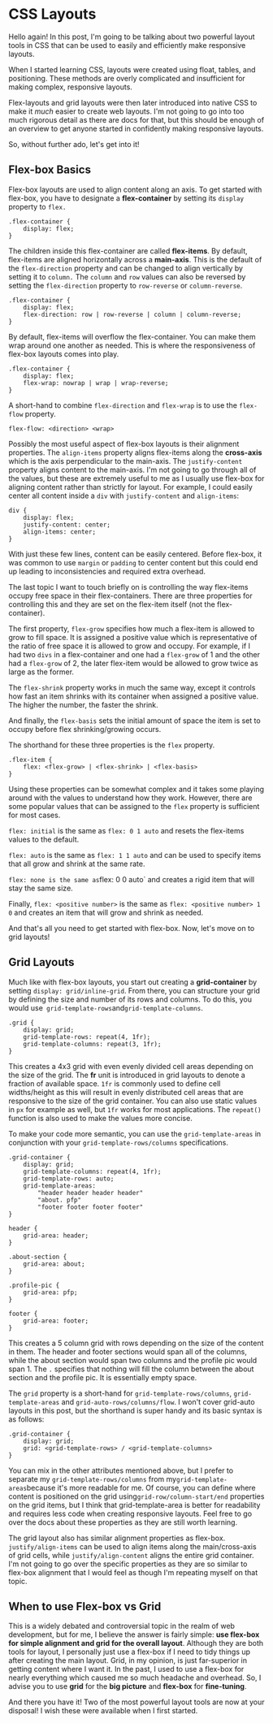 CSS Layouts
===========

Hello again! In this post, I'm going to be talking about two powerful layout tools in CSS that can be used to easily and efficiently make responsive layouts.

When I started learning CSS, layouts were created using float, tables, and positioning. These methods are overly complicated and insufficient for making complex, responsive layouts.

Flex-layouts and grid layouts were then later introduced into native CSS to make it _much_ easier to create web layouts. I'm not going to go into too much rigorous detail as there are docs for that, but this should be enough of an overview to get anyone started in confidently making responsive layouts.

So, without further ado, let's get into it!

Flex-box Basics
---------------

Flex-box layouts are used to align content along an axis. To get started with flex-box, you have to designate a **flex-container** by setting its `display` property to `flex.`

    .flex-container {
        display: flex;
    }
    

The children inside this flex-container are called **flex-items**. By default, flex-items are aligned horizontally across a **main-axis**. This is the default of the `flex-direction` property and can be changed to align vertically by setting it to `column.` The `column` and `row` values can also be reversed by setting the `flex-direction` property to `row-reverse` or `column-reverse`.

    .flex-container {
        display: flex;
        flex-direction: row | row-reverse | column | column-reverse;
    }
    

By default, flex-items will overflow the flex-container. You can make them wrap around one another as needed. This is where the responsiveness of flex-box layouts comes into play.

    .flex-container {
        display: flex;
        flex-wrap: nowrap | wrap | wrap-reverse;
    }
    

A short-hand to combine `flex-direction` and `flex-wrap` is to use the `flex-flow` property.

    flex-flow: <direction> <wrap>
    

Possibly the most useful aspect of flex-box layouts is their alignment properties. The `align-items` property aligns flex-items along the **cross-axis** which is the axis perpendicular to the main-axis. The `justify-content` property aligns content to the main-axis. I'm not going to go through all of the values, but these are extremely useful to me as I usually use flex-box for aligning content rather than strictly for layout. For example, I could easily center all content inside a `div` with `justify-content` and `align-items`:

    div {
        display: flex;
        justify-content: center;
        align-items: center;
    }
    

With just these few lines, content can be easily centered. Before flex-box, it was common to use `margin` or `padding` to center content but this could end up leading to inconsistencies and required extra overhead.

The last topic I want to touch briefly on is controlling the way flex-items occupy free space in their flex-containers. There are three properties for controlling this and they are set on the flex-item itself (not the flex-container).

The first property, `flex-grow` specifies how much a flex-item is allowed to grow to fill space. It is assigned a positive value which is representative of the ratio of free space it is allowed to grow and occupy. For example, if I had two `divs` in a flex-container and one had a `flex-grow` of 1 and the other had a `flex-grow` of 2, the later flex-item would be allowed to grow twice as large as the former.

The `flex-shrink` property works in much the same way, except it controls how fast an item shrinks with its container when assigned a positive value. The higher the number, the faster the shrink.

And finally, the `flex-basis` sets the initial amount of space the item is set to occupy before flex shrinking/growing occurs.

The shorthand for these three properties is the `flex` property.

    .flex-item {
        flex: <flex-grow> | <flex-shrink> | <flex-basis>
    }
    

Using these properties can be somewhat complex and it takes some playing around with the values to understand how they work. However, there are some popular values that can be assigned to the `flex` property is sufficient for most cases.

`flex: initial` is the same as `flex: 0 1 auto` and resets the flex-items values to the default.

`flex: auto` is the same as `flex: 1 1 auto` and can be used to specify items that all grow and shrink at the same rate.

`flex: none is the same as`flex: 0 0 auto\` and creates a rigid item that will stay the same size.

Finally, `flex: <positive number>` is the same as `flex: <positive number> 1 0` and creates an item that will grow and shrink as needed.

And that's all you need to get started with flex-box. Now, let's move on to grid layouts!

Grid Layouts
------------

Much like with flex-box layouts, you start out creating a **grid-container** by setting `display: grid/inline-grid`. From there, you can structure your grid by defining the size and number of its rows and columns. To do this, you would use` grid-template-rows`and`grid-template-columns`.

    .grid {
        display: grid;
        grid-template-rows: repeat(4, 1fr);
        grid-template-columns: repeat(3, 1fr);
    }
    

This creates a 4x3 grid with even evenly divided cell areas depending on the size of the grid. The **fr** unit is introduced in grid layouts to denote a fraction of available space. `1fr` is commonly used to define cell widths/height as this will result in evenly distributed cell areas that are responsive to the size of the grid container. You can also use static values in `px` for example as well, but `1fr` works for most applications. The `repeat()` function is also used to make the values more concise.

To make your code more semantic, you can use the `grid-template-areas` in conjunction with your `grid-template-rows/columns` specifications.

    .grid-container {
        display: grid;
        grid-template-columns: repeat(4, 1fr);
        grid-template-rows: auto;
        grid-template-areas:
            "header header header header"
            "about. pfp"
            "footer footer footer footer"
    }
    
    header {
        grid-area: header;
    }
    
    .about-section {
        grid-area: about;
    }
    
    .profile-pic {
        grid-area: pfp;
    }
    
    footer {
        grid-area: footer;
    }
    

This creates a 5 column grid with rows depending on the size of the content in them. The header and footer sections would span all of the columns, while the about section would span two columns and the profile pic would span 1. The `.` specifies that nothing will fill the column between the about section and the profile pic. It is essentially empty space.

The `grid` property is a short-hand for `grid-template-rows/columns`, `grid-template-areas` and `grid-auto-rows/columns/flow`. I won't cover grid-auto layouts in this post, but the shorthand is super handy and its basic syntax is as follows:

    .grid-container {
        display: grid;
        grid: <grid-template-rows> / <grid-template-columns>
    }
    

You can mix in the other attributes mentioned above, but I prefer to separate my `grid-template-rows/columns` from my`grid-template-areas`because it's more readable for me. Of course, you can define where content is positioned on the grid using`grid-row/column-start/end` properties on the grid items, but I think that grid-template-area is better for readability and requires less code when creating responsive layouts. Feel free to go over the docs about these properties as they are still worth learning.

The grid layout also has similar alignment properties as flex-box. `justify/align-items` can be used to align items along the main/cross-axis of grid cells, while `justify/align-content` aligns the entire grid container. I'm not going to go over the specific properties as they are so similar to flex-box alignment that I would feel as though I'm repeating myself on that topic.

When to use Flex-box vs Grid
----------------------------

This is a widely debated and controversial topic in the realm of web development, but for me, I believe the answer is fairly simple: **use flex-box for simple alignment and grid for the overall layout**. Although they are both tools for layout, I personally just use a flex-box if I need to tidy things up after creating the main layout. Grid, in my opinion, is just far-superior in getting content where I want it. In the past, I used to use a flex-box for nearly everything which caused me so much headache and overhead. So, I advise you to use **grid** for the **big picture** and **flex-box** for **fine-tuning**.

And there you have it! Two of the most powerful layout tools are now at your disposal! I wish these were available when I first started.